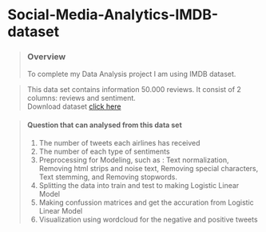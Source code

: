 # Social-Media-Analytics-IMDB-dataset

>### **Overview**
>To complete my Data Analysis project I am using IMDB dataset. 

>This data set contains information 50.000 reviews. It consist of 2 columns: reviews and sentiment.   
>Download dataset [click here](https://www.kaggle.com/lakshmi25npathi/imdb-dataset-of-50k-movie-reviews)

>#### **Question that can analysed from this data set**
> 1. The number of tweets each airlines has received
> 2. The number of each type of sentiments  
> 3. Preprocessing for Modeling, such as : Text normalization, Removing html strips and noise text, Removing special characters, Text stemming, and Removing stopwords.
> 4. Splitting the data into train and test to making Logistic Linear Model
> 5. Making confussion matrices and get the accuration from Logistic Linear Model
> 6. Visualization using wordcloud for the negative and positive tweets

